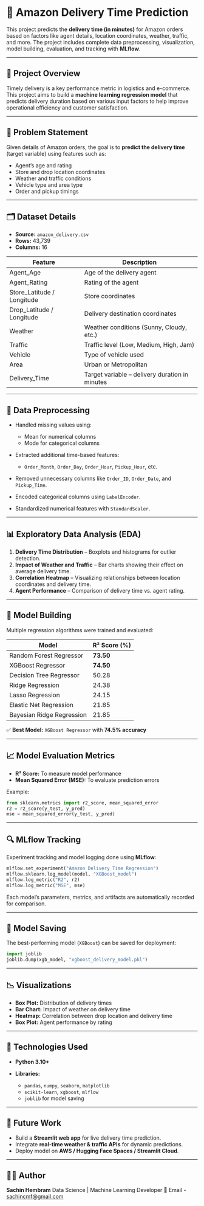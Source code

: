 # 🚚 Amazon Delivery Time Prediction

This project predicts the **delivery time (in minutes)** for Amazon orders based on factors like agent details, location coordinates, weather, traffic, and more. The project includes complete data preprocessing, visualization, model building, evaluation, and tracking with **MLflow**.

---

## 🧠 Project Overview

Timely delivery is a key performance metric in logistics and e-commerce. This project aims to build a **machine learning regression model** that predicts delivery duration based on various input factors to help improve operational efficiency and customer satisfaction.

---

## 🧩 Problem Statement

Given details of Amazon orders, the goal is to **predict the delivery time** (target variable) using features such as:

* Agent’s age and rating
* Store and drop location coordinates
* Weather and traffic conditions
* Vehicle type and area type
* Order and pickup timings

---

## 🗂️ Dataset Details

* **Source:** `amazon_delivery.csv`
* **Rows:** 43,739
* **Columns:** 16

| Feature                    | Description                                    |
| -------------------------- | ---------------------------------------------- |
| Agent_Age                  | Age of the delivery agent                      |
| Agent_Rating               | Rating of the agent                            |
| Store_Latitude / Longitude | Store coordinates                              |
| Drop_Latitude / Longitude  | Delivery destination coordinates               |
| Weather                    | Weather conditions (Sunny, Cloudy, etc.)       |
| Traffic                    | Traffic level (Low, Medium, High, Jam)         |
| Vehicle                    | Type of vehicle used                           |
| Area                       | Urban or Metropolitan                          |
| Delivery_Time              | Target variable – delivery duration in minutes |

---

## 🧹 Data Preprocessing

* Handled missing values using:

  * Mean for numerical columns
  * Mode for categorical columns
* Extracted additional time-based features:

  * `Order_Month`, `Order_Day`, `Order_Hour`, `Pickup_Hour`, etc.
* Removed unnecessary columns like `Order_ID`, `Order_Date`, and `Pickup_Time`.
* Encoded categorical columns using `LabelEncoder`.
* Standardized numerical features with `StandardScaler`.

---

## 📊 Exploratory Data Analysis (EDA)

1. **Delivery Time Distribution** – Boxplots and histograms for outlier detection.
2. **Impact of Weather and Traffic** – Bar charts showing their effect on average delivery time.
3. **Correlation Heatmap** – Visualizing relationships between location coordinates and delivery time.
4. **Agent Performance** – Comparison of delivery time vs. agent rating.

---

## 🤖 Model Building

Multiple regression algorithms were trained and evaluated:

| Model                     | R² Score (%) |
| ------------------------- | ------------ |
| Random Forest Regressor   | **73.50**    |
| XGBoost Regressor         | **74.50**    |
| Decision Tree Regressor   | 50.28        |
| Ridge Regression          | 24.38        |
| Lasso Regression          | 24.15        |
| Elastic Net Regression    | 21.85        |
| Bayesian Ridge Regression | 21.85        |

✅ **Best Model:** `XGBoost Regressor` with **74.5% accuracy**

---

## 📈 Model Evaluation Metrics

* **R² Score:** To measure model performance
* **Mean Squared Error (MSE):** To evaluate prediction errors

Example:

```python
from sklearn.metrics import r2_score, mean_squared_error
r2 = r2_score(y_test, y_pred)
mse = mean_squared_error(y_test, y_pred)
```

---

## 🔍 MLflow Tracking

Experiment tracking and model logging done using **MLflow**:

```python
mlflow.set_experiment("Amazon Delivery Time Regression")
mlflow.sklearn.log_model(model, "XGBoost_model")
mlflow.log_metric("R2", r2)
mlflow.log_metric("MSE", mse)
```

Each model’s parameters, metrics, and artifacts are automatically recorded for comparison.

---

## 💾 Model Saving

The best-performing model (`XGBoost`) can be saved for deployment:

```python
import joblib
joblib.dump(xgb_model, "xgboost_delivery_model.pkl")
```

---

## 📉 Visualizations

* **Box Plot:** Distribution of delivery times
* **Bar Chart:** Impact of weather on delivery time
* **Heatmap:** Correlation between drop location and delivery time
* **Box Plot:** Agent performance by rating

---

## 🧰 Technologies Used

* **Python 3.10+**
* **Libraries:**

  * `pandas`, `numpy`, `seaborn`, `matplotlib`
  * `scikit-learn`, `xgboost`, `mlflow`
  * `joblib` for model saving

---

## 🚀 Future Work

* Build a **Streamlit web app** for live delivery time prediction.
* Integrate **real-time weather & traffic APIs** for dynamic predictions.
* Deploy model on **AWS / Hugging Face Spaces / Streamlit Cloud**.

---

## 👨‍💻 Author

**Sachin Hembram**
Data Science | Machine Learning Developer
📧 Email - sachincmf@gmail.com

